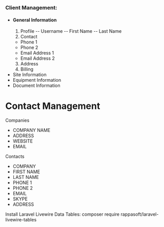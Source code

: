 ### Client Management:
- #### General Information
  1. Profile
   -- Username
   -- First Name
   -- Last Name
  2. Contact
   - Phone 1
   - Phone 2
   - Email Address 1
   - Email Address 2
  3. Address
  4. Billing
- Site Information
- Equipment Information
- Document Information


# Contact Management

Companies

-   COMPANY NAME
-   ADDRESS
-   WEBSITE
-   EMAIL

Contacts

-   COMPANY
-   FIRST NAME
-   LAST NAME
-   PHONE 1
-   PHONE 2
-   EMAIL
-   SKYPE
-   ADDRESS

Install Laravel Livewire Data Tables:
composer require rappasoft/laravel-livewire-tables